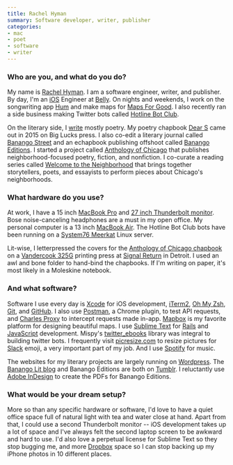 ```yaml
---
title: Rachel Hyman
summary: Software developer, writer, publisher
categories:
- mac
- poet
- software
- writer
---
```


### Who are you, and what do you do?

My name is [Rachel Hyman](http://rachelhyman.info/ "Rachel's website."). I am a software engineer, writer, and publisher. By day, I'm an [iOS][] Engineer at [Belly](https://www.bellycard.com/ "A rewards program."). On nights and weekends, I work on the songwriting app [Hum][hum-ios] and make maps for [Maps For Good](http://www.mapsforgood.org/ "A map designing firm."). I also recently ran a side business making Twitter bots called [Hotline Bot Club](http://hotlinebot.club/ "Rachel's bots.").

On the literary side, I [write](http://rachelhyman.info/publications/ "Rachel's writing.") mostly poetry. My poetry chapbook [Dear S](http://biglucks.bigcartel.com/product/dear-s-rachel-hyman "Rachel's poetry chapbook.") came out in 2015 on Big Lucks press. I also co-edit a literary journal called [Banango Street](http://banangostreet.com/ "A poetry journal.") and an echapbook publishing offshoot called [Banango Editions](http://banangoeditions.tumblr.com/ "Banango's echapbook Tumblr site."). I started a project called [Anthology of Chicago](http://www.anthologyofchicago.com/ "Rachel's Chicago story project.") that publishes neighborhood-focused poetry, fiction, and nonfiction. I co-curate a reading series called [Welcome to the Neighborhood](http://1001chicago.com/fortune-and-glory/welcome-to-the-neighborhood/ "A reading series about Chicago, co-organised by Rachel.") that brings together storytellers, poets, and essayists to perform pieces about Chicago's neighborhoods.

### What hardware do you use?

At work, I have a 15 inch [MacBook Pro][macbook-pro] and [27 inch Thunderbolt monitor][thunderbolt-display]. Bose noise-canceling headphones are a must in my open office. My personal computer is a 13 inch [MacBook Air][macbook-air]. The Hotline Bot Club bots have been running on a [System76 Meerkat][meerkat] Linux server.

Lit-wise, I letterpressed the covers for the [Anthology of Chicago chapbook](http://anthologyofchicago.bigcartel.com/product/anthology-of-chicago-chapbook "The Anthology of Chicago chapbook.") on a [Vandercook 325G][325g] printing press at [Signal Return](http://www.signalreturnpress.org/ "A letterpress studio in Detroit.") in Detroit. I used an awl and bone folder to hand-bind the chapbooks. If I'm writing on paper, it's most likely in a Moleskine notebook.

### And what software?

Software I use every day is [Xcode][] for iOS development, [iTerm2][], [Oh My Zsh][oh-my-zsh], [Git][], and [GitHub](https://github.com/rachelhyman "Rachel's GitHub account."). I also use [Postman][], a Chrome plugin, to test API requests, and [Charles Proxy][charles] to intercept requests made in-app. [Mapbox][] is my favorite platform for designing beautiful maps. I use [Sublime Text][sublime-text] for [Rails][] and [JavaScript][] development. Mispy's [twitter_ebooks][] library was integral to building twitter bots. I frequently visit [picresize.com][picresize] to resize pictures for [Slack][] emoji, a very important part of my job. And I use [Spotify][] for music.

The websites for my literary projects are largely running on [Wordpress][]. The [Banango Lit blog](http://banangolit.com/ "The Banango Tumblr site.") and Banango Editions are both on [Tumblr][]. I reluctantly use [Adobe InDesign][indesign] to create the PDFs for Banango Editions.

### What would be your dream setup?

More so than any specific hardware or software, I'd love to have a quiet office space full of natural light with tea and water close at hand. Apart from that, I could use a second Thunderbolt monitor -- iOS development takes up a lot of space and I've always felt the second laptop screen to be awkward and hard to use. I'd also love a perpetual license for Sublime Text so they stop bugging me, and more [Dropbox][] space so I can stop backing up my iPhone photos in 10 different places.

[325g]: https://letterpresscommons.com/press/vandercook-325g/ "A printing press."
[thunderbolt-display]: https://www.apple.com/displays/ "A Thunderbolt-powered monitor."
[macbook-pro]: https://www.apple.com/macbook-pro/ "A laptop."
[macbook-air]: https://www.apple.com/macbook-air/ "A very thin laptop."
[meerkat]: https://system76.com/desktops/meerkat "A tiny desktop PC."
[rails]: http://rubyonrails.org/ "A Ruby-based web framework."
[indesign]: https://www.adobe.com/products/indesign.html "A desktop/web publishing application."
[iterm2]: http://iterm2.com/ "An alternative terminal application for Mac OS X."
[ios]: https://www.apple.com/ios/ios-10/ "A mobile operating system."
[git]: https://git-scm.com/ "A version control system."
[twitter_ebooks]: https://github.com/mispy/twitter_ebooks "A Twitter bot framework."
[tumblr]: https://www.tumblr.com/ "An online personal publishing platform."
[sublime-text]: http://www.sublimetext.com/ "A coder's text editor."
[spotify]: https://www.spotify.com/us/ "A music streaming service."
[slack]: https://slack.com/ "A collaboration service."
[oh-my-zsh]: https://github.com/robbyrussell/oh-my-zsh "A framework of extensions and themes for the zsh shell."
[hum-ios]: https://itunes.apple.com/us/app/hum/id796154884 "A note-taking and audio recording app."
[mapbox]: https://www.mapbox.com/ "A developer's mapping platform."
[javascript]: https://en.wikipedia.org/wiki/JavaScript "An interpreted scripting language."
[charles]: https://www.charlesproxy.com/ "An HTTP proxy."
[dropbox]: https://www.dropbox.com/ "Online syncing and storage."
[xcode]: https://en.wikipedia.org/wiki/Xcode "An IDE for Mac developers."
[postman]: https://www.getpostman.com/ "A browser extension for testing APIs."
[picresize]: http://picresize.com/ "An image resizing service."
[wordpress]: https://wordpress.com/ "Weblog publishing software."
